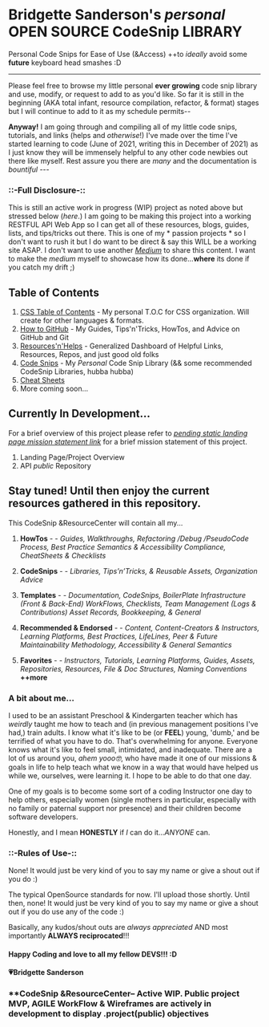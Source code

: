 # Bridgette Sanderson's *personal* **OPEN SOURCE CodeSnip LIBRARY** 


Personal Code Snips for Ease of Use (&Access) ++to *ideally* avoid some **future** keyboard head smashes :D



-------------------------------------------------------------------------------------------------------------------------------------------
Please feel free to browse my little personal **ever growing** code snip library and use, modify, or request to add to as you'd like. So far it is still in the beginning (AKA total infant, resource compilation, refactor, & format) stages but I will continue to add to it as my schedule permits-- 

**Anyway!** I am going through and compiling all of my little code snips, tutorials, and links (helps and *otherwise*!) I've made over the time I've started learning to code (June of 2021, writing this in December of 2021) as I just know they will be immensely helpful to any other code newbies out there like myself. Rest assure you there are *many* and the documentation is *bountiful* --- 

### ::-Full Disclosure-::
This is still an active work in progress (WIP) project as noted above but stressed below (*here*.) I am going to be making this project into a working RESTFUL API Web App so I can get all of these resources, blogs, guides, lists, and tips/tricks out there. This is one of my * passion projects * so I don't want to rush it but I do want to be direct & say this WILL be a working site ASAP. I don't want to use another *[Medium](https://medium.com/)* to share this content. I want to make the *medium* myself to showcase how its done...**where** its done if you catch my drift ;) 


## Table of Contents 
1. [CSS Table of Contents](/css-table-of-contents) - My personal T.O.C for CSS organization. Will create for other languages & formats.
2. [How to GitHub](/how-to-github) - My Guides, Tips'n'Tricks, HowTos, and Advice on GitHub and Git
3. [Resources'n'Helps](/resources-n-helps) - Generalized Dashboard of Helpful Links, Resources, Repos, and just good old folks
4. [Code Snips](/code-snips) - My *Personal* Code Snip Library (&& some recommended CodeSnip Libraries, hubba hubba)
5. [Cheat Sheets](/cheatsheets-shh)
6. []()
More coming soon...


## Currently In Development...
For a brief overview of this project please refer to [*pending static landing page mission statement link*]() for a brief mission statement of this project.

1. Landing Page/Project Overview
2. API *public* Repository

Stay tuned! Until then enjoy the current resources gathered in this repository. 
-------------------------------------------------------------------------------------------------------------------------------------------
This CodeSnip &ResourceCenter will contain all my...
1. **HowTos** - 
        - *Guides, Walkthroughs, Refactoring /Debug /PseudoCode Process, Best Practice Semantics & Accessibility Compliance,                    CheatSheets & Checklists* 



2. **CodeSnips** - 
        - *Libraries, Tips’n’Tricks, & Reusable Assets, Organization Advice*



3. **Templates** - 
        - *Documentation, CodeSnips, BoilerPlate Infrastructure (Front & Back-End) WorkFlows, Checklists, Team Management (Logs &                Contributions) Asset Records, Bookkeeping, & General* 



4. **Recommended & Endorsed** -
        - *Content, Content-Creators & Instructors, Learning Platforms, Best Practices, LifeLines, Peer & Future Maintainability                 Methodology, Accessibility & General Semantics* 



5. **Favorites** -
        - *Instructors, Tutorials, Learning Platforms, Guides, Assets, Repositories, Resources, File & Doc Structures, Naming                    Conventions* **++more**




### A bit about me...
I used to be an assistant Preschool & Kindergarten teacher which has *weirdly* taught me how to teach and (in previous management positions I've had,) train adults. I know what it's like to be (or **FEEL**) young, 'dumb,' and be terrified of what you have to do. That's overwhelming for anyone. Everyone knows what it's like to feel small, intimidated, and inadequate. There are a lot of us around you, *ahem yooo🤓*, who have made it one of our missions & goals in life to help teach what we know in a way that would have helped us while we, ourselves, were learning it. I hope to be able to do that one day. 

One of my goals is to become some sort of a coding Instructor one day to help others, especially women (single mothers in particular, especially with no family or paternal support nor presence) and their children become software developers. 


Honestly, and I mean **HONESTLY** if *I* can do it...*ANYONE* can.






### ::-Rules of Use-::
None! It would just be very kind of you to say my name or give a shout out if you do :) 

The typical OpenSource standards for now. I'll upload those shortly. Until then, none! It would just be very kind of you to say my name or give a shout out if you do use any of the code :) 

Basically, any kudos/shout outs are *always appreciated* AND most importantly **ALWAYS reciprocated**!!! 



#### Happy Coding and love to all my fellow DEVS!!! :D
        
#### 💗Bridgette Sanderson

### **CodeSnip &ResourceCenter– Active WIP. Public project MVP, AGILE WorkFlow & Wireframes are actively in development to display .project(public) objectives
